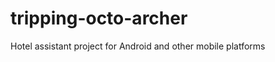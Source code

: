 tripping-octo-archer
====================

Hotel assistant project for Android and other mobile platforms
